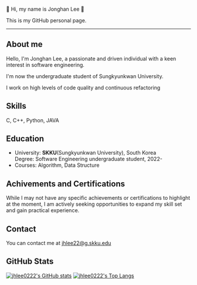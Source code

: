🙂 Hi, my name is Jonghan Lee 🙂 

This is my GitHub personal page.
***

## About me
Hello, I'm Jonghan Lee, a passionate and driven individual with a keen interest in software engineering.

I'm now the undergraduate student of Sungkyunkwan University.

I work on high levels of code quality and continuous refactoring  


## Skills
C, C++, Python, JAVA  


## Education
* University: **SKKU**(Sungkyunkwan University), South Korea  
  Degree: Software Engineering undergraduate student, 2022-
* Courses: Algorithm, Data Structure  


## Achivements and Certifications
While I may not have any specific achievements or certifications to highlight at the moment, I am actively seeking opportunities to expand my skill set and gain practical experience.  

## Contact
You can contact me at [jhlee22@g.skku.edu](mailto:jhlee22@g.skku.edu)  

## GitHub Stats
[![jhlee0222's GitHub stats](https://github-readme-stats.vercel.app/api?username=jhlee0222&show_icons=true&theme=solarized-light)](https://github.com/jhlee0222)
[![jhlee0222's Top Langs](https://github-readme-stats.vercel.app/api/top-langs/?username=jhlee0222&theme=solarized-light)](https://github.com/jhlee0222)
